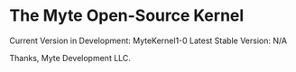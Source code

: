 The Myte Open-Source Kernel
===========================
Current Version in Development: MyteKernel1-0
Latest Stable Version: N/A

Thanks,
Myte Development LLC.
